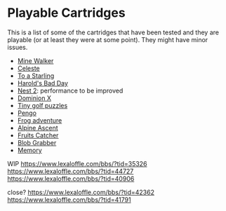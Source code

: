 # Playable Cartridges

This is a list of some of the cartridges that have been tested and they are playable (or at least they were at some point). They might have minor issues.

- [Mine Walker](https://www.lexaloffle.com/bbs/?tid=42395)
- [Celeste](https://www.lexaloffle.com/bbs/?tid=2145)
- [To a Starling](https://www.lexaloffle.com/bbs/?tid=45958)
- [Harold's Bad Day](https://www.lexaloffle.com/bbs/?pid=100973)
- [Nest 2](https://www.lexaloffle.com/bbs/?tid=37753): performance to be improved
- [Dominion X](https://www.lexaloffle.com/bbs/?pid=73231)
- [Tiny golf puzzles](https://www.lexaloffle.com/bbs/?pid=79680)
- [Pengo](https://www.lexaloffle.com/bbs/?tid=45605)
- [Frog adventure](https://www.lexaloffle.com/bbs/?pid=104185)
- [Alpine Ascent](https://www.lexaloffle.com/bbs/?tid=40791)
- [Fruits Catcher](https://www.lexaloffle.com/bbs/?tid=45946)
- [Blob Grabber](https://www.lexaloffle.com/bbs/?tid=45917)
- [Memory](https://www.lexaloffle.com/bbs/?tid=45933)

WIP
https://www.lexaloffle.com/bbs/?tid=35326
https://www.lexaloffle.com/bbs/?tid=44727
https://www.lexaloffle.com/bbs/?tid=40906

close?
https://www.lexaloffle.com/bbs/?tid=42362
https://www.lexaloffle.com/bbs/?tid=41791
